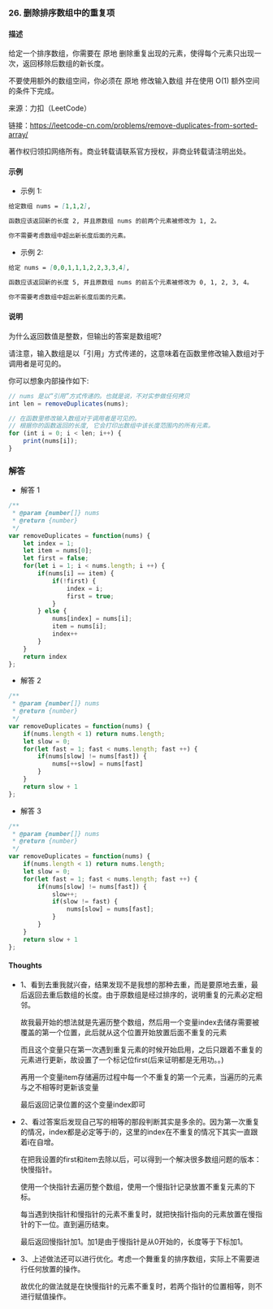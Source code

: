 ### 26. 删除排序数组中的重复项

#### 描述

给定一个排序数组，你需要在 原地 删除重复出现的元素，使得每个元素只出现一次，返回移除后数组的新长度。

不要使用额外的数组空间，你必须在 原地 修改输入数组 并在使用 O(1) 额外空间的条件下完成。


来源：力扣（LeetCode）

链接：https://leetcode-cn.com/problems/remove-duplicates-from-sorted-array/

著作权归领扣网络所有。商业转载请联系官方授权，非商业转载请注明出处。

#### 示例

+ 示例 1:
```md
给定数组 nums = [1,1,2], 

函数应该返回新的长度 2, 并且原数组 nums 的前两个元素被修改为 1, 2。 

你不需要考虑数组中超出新长度后面的元素。
```
+ 示例 2:
```md
给定 nums = [0,0,1,1,1,2,2,3,3,4],

函数应该返回新的长度 5, 并且原数组 nums 的前五个元素被修改为 0, 1, 2, 3, 4。

你不需要考虑数组中超出新长度后面的元素。
```


#### 说明

为什么返回数值是整数，但输出的答案是数组呢?

请注意，输入数组是以「引用」方式传递的，这意味着在函数里修改输入数组对于调用者是可见的。

你可以想象内部操作如下:

```js
// nums 是以“引用”方式传递的。也就是说，不对实参做任何拷贝
int len = removeDuplicates(nums);

// 在函数里修改输入数组对于调用者是可见的。
// 根据你的函数返回的长度, 它会打印出数组中该长度范围内的所有元素。
for (int i = 0; i < len; i++) {
    print(nums[i]);
}
```

### 解答

+ 解答 1
```js
/**
 * @param {number[]} nums
 * @return {number}
 */
var removeDuplicates = function(nums) {
    let index = 1;
    let item = nums[0];
    let first = false;
    for(let i = 1; i < nums.length; i ++) {
        if(nums[i] == item) {
            if(!first) {
                index = i;
                first = true;
            }
        } else {
            nums[index] = nums[i];
            item = nums[i];
            index++
        }
    }
    return index
};
```

+ 解答 2
```js
/**
 * @param {number[]} nums
 * @return {number}
 */
var removeDuplicates = function(nums) {
    if(nums.length < 1) return nums.length;
    let slow = 0;
    for(let fast = 1; fast < nums.length; fast ++) {
        if(nums[slow] != nums[fast]) {
            nums[++slow] = nums[fast]
        }
    }
    return slow + 1
};
```

+ 解答 3
```js
/**
 * @param {number[]} nums
 * @return {number}
 */
var removeDuplicates = function(nums) {
    if(nums.length < 1) return nums.length;
    let slow = 0;
    for(let fast = 1; fast < nums.length; fast ++) {
        if(nums[slow] != nums[fast]) {
            slow++;
            if(slow != fast) {
                nums[slow] = nums[fast];
            }
        }
    }
    return slow + 1
};
```

#### Thoughts

+ 1、看到去重我就兴奋，结果发现不是我想的那种去重，而是要原地去重，最后返回去重后数组的长度。由于原数组是经过排序的，说明重复的元素必定相邻。
  
  故我最开始的想法就是先遍历整个数组，然后用一个变量index去储存需要被覆盖的第一个位置，此后就从这个位置开始放置后面不重复的元素

  而且这个变量只在第一次遇到重复元素的时候开始启用，之后只跟着不重复的元素进行更新，故设置了一个标记位first(后来证明都是无用功。。)
  
  再用一个变量item存储遍历过程中每一个不重复的第一个元素，当遍历的元素与之不相等时更新该变量

  最后返回记录位置的这个变量index即可

+ 2、看过答案后发现自己写的相等的那段判断其实是多余的。因为第一次重复的情况，index都是必定等于i的，这里的index在不重复的情况下其实一直跟着i在自增。

  在把我设置的first和item去除以后，可以得到一个解决很多数组问题的版本：快慢指针。

  使用一个快指针去遍历整个数组，使用一个慢指针记录放置不重复元素的下标。

  每当遇到快指针和慢指针的元素不重复时，就把快指针指向的元素放置在慢指针的下一位。直到遍历结束。

  最后返回慢指针加1。加1是由于慢指针是从0开始的，长度等于下标加1。

+ 3、上述做法还可以进行优化。考虑一个舞重复的排序数组，实际上不需要进行任何放置的操作。

  故优化的做法就是在快慢指针的元素不重复时，若两个指针的位置相等，则不进行赋值操作。



